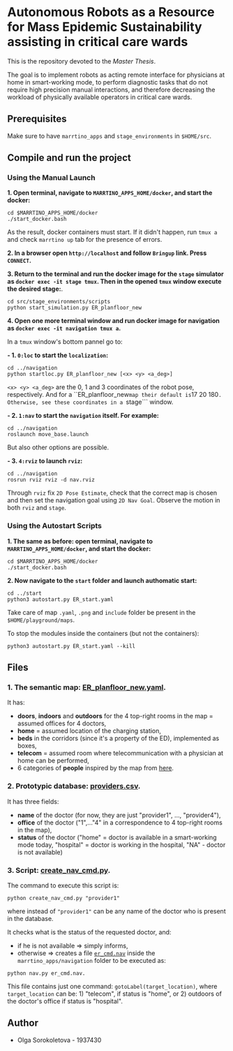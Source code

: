 # Autonomous Robots as a Resource for Mass Epidemic Sustainability assisting in critical care wards

This is the repository devoted to the *Master Thesis*. 

The goal is to implement robots as acting remote interface for physicians at home in smart-working mode, to perform diagnostic tasks that do not require high precision manual interactions, and therefore decreasing the workload of physically available operators in critical care wards. 

## Prerequisites

Make sure to have ```marrtino_apps``` and ```stage_environments``` in ```$HOME/src```.

## Compile and run the project

### Using the Manual Launch

**1. Open terminal, navigate to ```MARRTINO_APPS_HOME/docker```, and start the docker:**

```
cd $MARRTINO_APPS_HOME/docker
./start_docker.bash

```
As the result, docker containers must start. If it didn't happen, run ```tmux a``` and check ```marrtino up``` tab for the presence of errors.

**2. In a browser open ```http://localhost``` and follow ```Bringup``` link. Press ```CONNECT```.**

**3. Return to the terminal and run the docker image for the ```stage``` simulator as ```docker exec -it stage tmux```. Then in the opened ```tmux``` window execute the desired stage:**.

```
cd src/stage_environments/scripts
python start_simulation.py ER_planfloor_new

``` 

**4. Open one more terminal window and run docker image for navigation as ```docker exec -it navigation tmux a```.**

In a ```tmux``` window's bottom pannel go to:

**- 1. ```0:loc``` to start the ```localization```:**

```
cd ../navigation
python startloc.py ER_planfloor_new [<x> <y> <a_deg>]
```

```<x> <y> <a_deg>``` are the 0, 1 and 3 coordinates of the robot pose, respectively. And for a ``ER_planfloor_new``` map their default is ```17 20 180```. Otherwise, see these coordinates in a ```stage``` window.

**- 2. ```1:nav``` to start the ```navigation``` itself. For example:**

```
cd ../navigation
roslaunch move_base.launch
```

But also other options are possible.

**- 3. ```4:rviz``` to launch ```rviz```:**

```
cd ../navigation
rosrun rviz rviz -d nav.rviz
```

Through ```rviz``` fix ```2D Pose Estimate```, check that the correct map is chosen and then set the navigation goal using ```2D Nav Goal```. Observe the motion in both ```rviz``` and ```stage```.

### Using the Autostart Scripts

**1. The same as before: open terminal, navigate to ```MARRTINO_APPS_HOME/docker```, and start the docker:**

```
cd $MARRTINO_APPS_HOME/docker
./start_docker.bash
```

**2. Now navigate to the ```start``` folder and launch authomatic start:**


```
cd ../start
python3 autostart.py ER_start.yaml
```
Take care of map ```.yaml```, ```.png``` and ```include``` folder be present in the ```$HOME/playground/maps```.

To stop the modules inside the containers (but not the containers):

```
python3 autostart.py ER_start.yaml --kill
```

## Files

### 1. The semantic map:  [ER_planfloor_new.yaml](https://github.com/olga-sorokoletova/Master-Thesis/blob/main/playground/map/ER_planfloor_new.yaml).
It has:
- **doors**, **indoors** and **outdoors** for the 4 top-right rooms in the map = assumed offices for 4 doctors,
- **home** = assumed location of the charging station, 
- **beds** in the corridors (since it's a property of the ED), implemented as boxes,
- **telecom** = assumed room where telecommunication with a physician at home can be performed,
- 6 categories of **people** inspired by the map from [here](https://kierantimberlake.com/updates/report-from-the-studio-mapping-jefferson-hospitals-emergency-department/).

### 2. Prototypic database: [providers.csv](https://github.com/olga-sorokoletova/Master-Thesis/blob/main/playground/providers.csv).
It has three fields:
- **name** of the doctor (for now, they are just "provider1", ..., "provider4"),
- **office** of the doctor ("1",..."4" in a correspondence to 4 top-right rooms in the map),
- **status** of the doctor ("home" = doctor is available in a smart-working mode today, "hospital" = doctor is working in the hospital, "NA" - doctor is not available)

### 3. Script:  [create_nav_cmd.py](https://github.com/olga-sorokoletova/Master-Thesis/blob/main/playground/create_nav_cmd.py).
The command to execute this script is: 

```
python create_nav_cmd.py "provider1"

```
where instead of ```"provider1"``` can be any name of the doctor who is present in the database.

It checks what is the status of the requested doctor, and:
- if he is not available => simply informs,
- otherwise => creates a file [```er_cmd.nav```](https://github.com/olga-sorokoletova/Master-Thesis/blob/main/navigation/er_cmd.nav) inside the ```marrtino_apps/navigation``` folder to be executed as:

```
python nav.py er_cmd.nav. 

```
This file contains just one command: ```gotoLabel(target_location)```, where ```target_location``` can be: 1) "telecom", if status is "home", or 2) outdoors of the doctor's office if status is "hospital". 

## Author
- Olga Sorokoletova - 1937430
